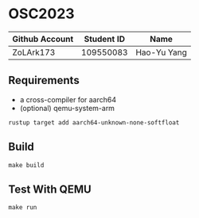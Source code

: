 # OSC2023

| Github Account | Student ID | Name          |
|----------------|------------|---------------|
| ZoLArk173 | 109550083    | Hao-Yu Yang |

## Requirements

* a cross-compiler for aarch64
* (optional) qemu-system-arm

```
rustup target add aarch64-unknown-none-softfloat
```

## Build 

```
make build
```

## Test With QEMU

```
make run
```